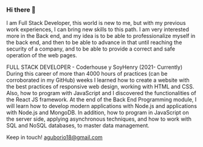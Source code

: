 ### Hi there 👋

I am Full Stack Developer, this world is new to me, but with my previous work experiences, I can bring new skills to this path. 
I am very interested more in the Back end, and my idea is to be able to professionalize myself in the back end, and then to be able to advance in that until reaching the security of a company, and to be able to provide a correct and safe operation of the web pages.

FULL STACK DEVELOPER - Coderhouse y SoyHenry (2021-
Currently)
During this career of more than 4000 hours of practices (can be corroborated in my GitHub) weeks I learned how to create a website with the best practices of 
responsive web design, working with HTML and CSS. Also, how to program with JavaScript
and I discovered the functionalities of the React JS framework.
At the end of the Back End Programming module, I will learn how to develop modern applications with Node.js and 
applications with Node.js and MongoDB. In addition, how to program in JavaScript on the server side, applying asynchronous techniques, and how to work with SQL and NoSQL databases, 
to master data management.

Keep in touch! aguborio18@gmail.com


<!--
**Aborio/Aborio** is a ✨ _special_ ✨ repository because its `README.md` (this file) appears on your GitHub profile.

Here are some ideas to get you started:

- 🔭 I’m currently working on ...
- 🌱 I’m currently learning ...
- 👯 I’m looking to collaborate on ...
- 🤔 I’m looking for help with ...
- 💬 Ask me about ...
- 📫 How to reach me: ...
- 😄 Pronouns: ...
- ⚡ Fun fact: ...
-->

